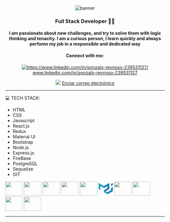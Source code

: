 <div align="center">
  <img align="center" width="900px" height="370px" style="width: 100%" src="./Images/Black and Gold Elegant Welcome Youtube Intro (1).gif" alt="banner"/>
</div>

<div>
  <h3 align="center"><strong>Full Stack Developer 👩‍💻</strong></h3>
  <h4 align="center">I am passionate about new challenges,
  and try to solve them with logic thinking and tenacity. I
  am a curious person, I learn quickly and always perfomn
  my job in a responsible and dedicated way</h4>
</div>

<div align="center" style="margin: 13px">
  <h4><strong>Connect with me:</strong></h4>
  <p>
    <a href="https://www.linkedin.com/in/gonzalo-reynoso-239531127/" target="blank">
    <img align="center" src="https://raw.githubusercontent.com/rahuldkjain/github-profile-readme-generator/master/src/images/icons/Social/linked-in-alt.svg"     
    alt="https://www.linkedin.com/in/gonzalo-reynoso-239531127/" height="30" width="40" /><br>
    www.linkedin.com/in/gonzalo-reynoso-239531127
    </a>
  </p>
  <p>
      <img src="https://img.shields.io/badge/Gmail-D14836?style=for-the-badge&logo=gmail&logoColor=white"<br>
      <a href="mailto:gonzalo.reynoso9@gmail.com" target="_blank">Enviar correo electrónico</a>
  </p>
</div>
<hr>

💻 TECH STACK:
<ul>
  <li>HTML</li>
  <li>CSS</li>
  <li>Javascript</li>
  <li>React.js</li>
  <li>Redux</li>
  <li>Material UI</li>
  <li>Bootstrap</li>
  <li>Node.js</li>
  <li>Express.js</li>
  <li>FireBase</li>
  <li>PostgreSQL</li>
  <li>Sequelize</li>
  <li>GIT</li>
</ul>

<div style="display: inline-block">
  <img height="45px" width="55px" src="https://cdn.jsdelivr.net/gh/devicons/devicon/icons/html5/html5-original-wordmark.svg" />
  <img height="45px" width="55px" src="https://cdn.jsdelivr.net/gh/devicons/devicon/icons/css3/css3-original-wordmark.svg" />
  <img height="45px" width="55px" src="https://cdn.jsdelivr.net/gh/devicons/devicon/icons/javascript/javascript-original.svg" />
  <img height="45px" width="55px" src="https://cdn.jsdelivr.net/gh/devicons/devicon/icons/react/react-original-wordmark.svg" />
  <img height="45px" width="55px" src="https://cdn.jsdelivr.net/gh/devicons/devicon/icons/redux/redux-original.svg" />
  <img height="45px" width="45px" src="https://raw.githubusercontent.com/devicons/devicon/master/icons/materialui/materialui-original.svg" alt="Material UI">
  <img height="45px" width="55px" src="https://cdn.jsdelivr.net/gh/devicons/devicon/icons/nodejs/nodejs-original-wordmark.svg"  />
  <img height="45px" width="55px" src="https://cdn.jsdelivr.net/gh/devicons/devicon/icons/express/express-original-wordmark.svg" />
  <img height="45px" width="55px" src="https://cdn.jsdelivr.net/gh/devicons/devicon/icons/sequelize/sequelize-original.svg" />
  <img height="45px" width="55px" src="https://cdn.jsdelivr.net/gh/devicons/devicon/icons/postgresql/postgresql-original-wordmark.svg" />
</div>

<hr>

<!-- Proudly created with GPRM ( https://gprm.itsvg.in ) -->
